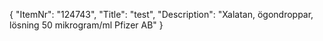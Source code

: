 {
  "ItemNr": "124743",
  "Title": "test",
  "Description": "Xalatan, ögondroppar, lösning 50 mikrogram/ml Pfizer AB"
}